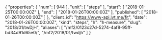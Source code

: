 {
  "properties": {
    "num": [
      944
    ],
    "unit": [
      "steps"
    ],
    "start": [
      "2018-01-25T00:00:00Z"
    ],
    "end": [
      "2018-01-26T00:00:00Z"
    ],
    "published": [
      "2018-01-26T00:00:00Z"
    ]
  },
  "client_id": "https://www-api.jvt.me/fit",
  "date": "2018-01-26T00:00:00Z",
  "kind": "steps",
  "h": "h-measure",
  "slug": "2018/01/twDjH",
  "aliases": [
    "/mf2/0123c27d-5274-4af8-95ff-bd34d91d65e0/",
    "/mf2/2018/01/twdjh"
  ]
}
